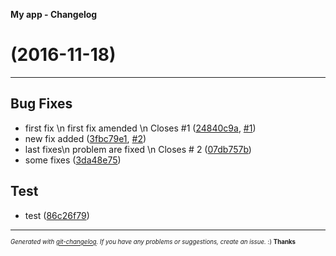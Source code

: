 __My app - Changelog__

#   (2016-11-18)



---

## Bug Fixes

- first fix \n first fix amended \n Closes #1
  ([24840c9a](https://github.com/StanDimitroff/iOS-Development/commit/24840c9a4d0a0ea3107d8883ade0b932224f0378),
   [#1](https://github.com/StanDimitroff/iOS-Development/issues/1))
- new fix added
  ([3fbc79e1](https://github.com/StanDimitroff/iOS-Development/commit/3fbc79e1c916ad39dadf669d0c466064cd7a8756),
   [#2](https://github.com/StanDimitroff/iOS-Development/issues/2))
- last fixes\n problem are fixed \n Closes # 2
  ([07db757b](https://github.com/StanDimitroff/iOS-Development/commit/07db757bdd314bd14f1124ff3aa3b42924545edf))
- some fixes
  ([3da48e75](https://github.com/StanDimitroff/iOS-Development/commit/3da48e7551ade1b833dab35e6f9527112117885c))


## Test

- test
  ([86c26f79](https://github.com/StanDimitroff/iOS-Development/commit/86c26f79ecdf30cfff1ff7cfbbeff533252e978c))



---
<sub><sup>*Generated with [git-changelog](https://github.com/rafinskipg/git-changelog). If you have any problems or suggestions, create an issue.* :) **Thanks** </sub></sup>